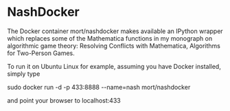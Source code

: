 # NashDocker

The Docker container mort/nashdocker makes available an IPython wrapper which replaces some of the Mathematica functions in my  monograph on algorithmic game theory: Resolving Conflicts with Mathematica, Algorithms for Two-Person Games.

To run it on Ubuntu Linux for example, assuming you have Docker installed, simply type

sudo docker run -d -p 433:8888 --name=nash mort/nashdocker

and point your browser to localhost:433	


